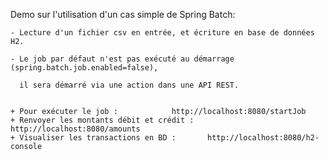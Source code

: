 Demo sur l'utilisation d'un cas simple de Spring Batch: 

	- Lecture d'un fichier csv en entrée, et écriture en base de données H2.

	- Le job par défaut n'est pas exécuté au démarrage (spring.batch.job.enabled=false), 

	  il sera démarré via une action dans une API REST.


	+ Pour exécuter le job :			http://localhost:8080/startJob
	+ Renvoyer les montants débit et crédit :	http://localhost:8080/amounts	
	+ Visualiser les transactions en BD :		http://localhost:8080/h2-console 
	

			
